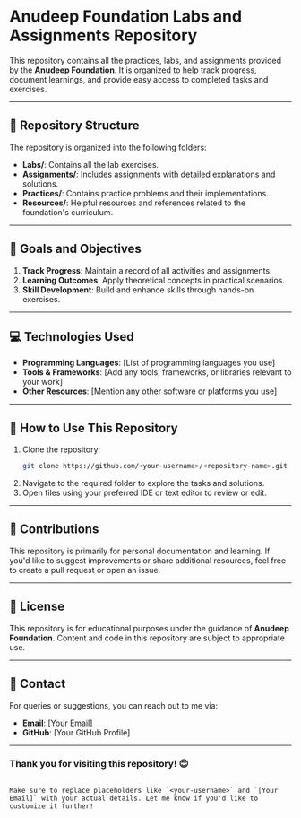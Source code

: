 # Anudeep Foundation Labs and Assignments Repository

This repository contains all the practices, labs, and assignments provided by the **Anudeep Foundation**. It is organized to help track progress, document learnings, and provide easy access to completed tasks and exercises.

---

## 📂 Repository Structure

The repository is organized into the following folders:

- **Labs/**: Contains all the lab exercises.
- **Assignments/**: Includes assignments with detailed explanations and solutions.
- **Practices/**: Contains practice problems and their implementations.
- **Resources/**: Helpful resources and references related to the foundation's curriculum.

---

## 🚀 Goals and Objectives

1. **Track Progress**: Maintain a record of all activities and assignments.
2. **Learning Outcomes**: Apply theoretical concepts in practical scenarios.
3. **Skill Development**: Build and enhance skills through hands-on exercises.

---

## 💻 Technologies Used

- **Programming Languages**: [List of programming languages you use]
- **Tools & Frameworks**: [Add any tools, frameworks, or libraries relevant to your work]
- **Other Resources**: [Mention any other software or platforms you use]

---

## 🔖 How to Use This Repository

1. Clone the repository:
   ```bash
   git clone https://github.com/<your-username>/<repository-name>.git
   ```
2. Navigate to the required folder to explore the tasks and solutions.
3. Open files using your preferred IDE or text editor to review or edit.

---

## 🤝 Contributions

This repository is primarily for personal documentation and learning. If you'd like to suggest improvements or share additional resources, feel free to create a pull request or open an issue.

---

## 📝 License

This repository is for educational purposes under the guidance of **Anudeep Foundation**. Content and code in this repository are subject to appropriate use.  

---

## 📧 Contact

For queries or suggestions, you can reach out to me via:
- **Email**: [Your Email]
- **GitHub**: [Your GitHub Profile]

---

### Thank you for visiting this repository! 😊
```

Make sure to replace placeholders like `<your-username>` and `[Your Email]` with your actual details. Let me know if you'd like to customize it further!
